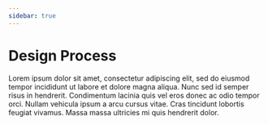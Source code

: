 ```yaml
---
sidebar: true
---
```


# Design Process

Lorem ipsum dolor sit amet, consectetur adipiscing elit, sed do eiusmod tempor incididunt ut labore et dolore magna aliqua. Nunc sed id semper risus in hendrerit. Condimentum lacinia quis vel eros donec ac odio tempor orci. Nullam vehicula ipsum a arcu cursus vitae. Cras tincidunt lobortis feugiat vivamus. Massa massa ultricies mi quis hendrerit dolor.
